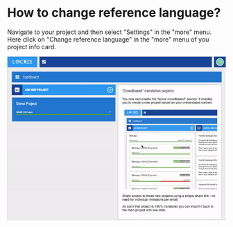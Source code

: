 # How to change reference language?

Navigate to your project and then select "Settings" in the "more" menu.
Here click on "Change reference language" in the "more" menu of you project info card.

![](changeReferenceLanguage.gif)